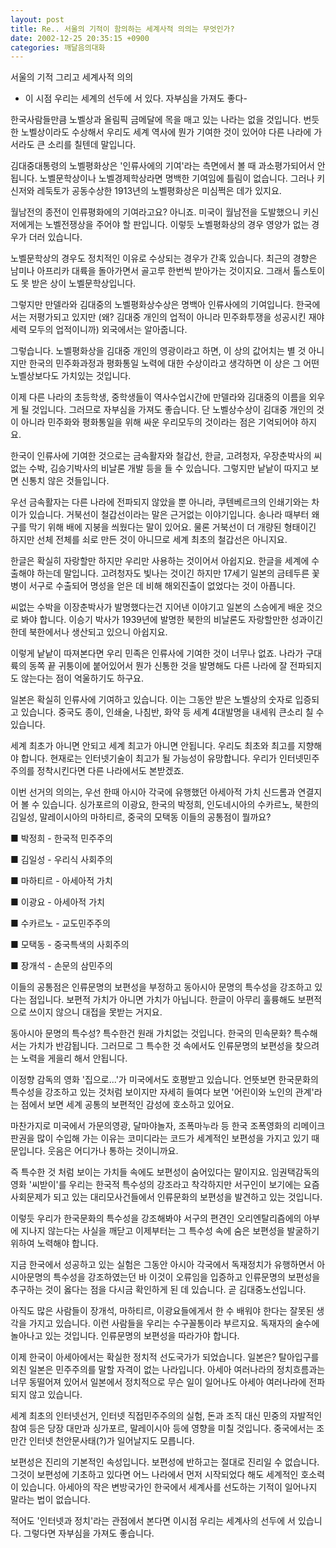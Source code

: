 ```yaml
---
layout: post
title: Re.. 서울의 기적이 함의하는 세계사적 의의는 무엇인가?
date: 2002-12-25 20:35:15 +0900
categories: 깨달음의대화
---
```

서울의 기적 그리고 세계사적 의의
  

  
- 이 시점 우리는 세계의 선두에 서 있다. 자부심을 가져도 좋다-
  
한국사람들만큼 노벨상과 올림픽 금메달에 목을 매고 있는 나라는 없을 것입니다. 번듯한 노벨상이라도 수상해서 우리도 세계 역사에 뭔가 기여한 것이 있어야 다른 나라에 가서라도 큰 소리를 칠텐데 말입니다.
  

  
김대중대통령의 노벨평화상은 '인류사에의 기여'라는 측면에서 볼 때 과소평가되어서 안됩니다. 노벨문학상이나 노벨경제학상라면 명백한 기여임에 틀림이 없습니다. 그러나 키신저와 레둑토가 공동수상한 1913년의 노벨평화상은 미심쩍은 데가 있지요.
  

  
월남전의 종전이 인류평화에의 기여라고요? 아니죠. 미국이 월남전을 도발했으니 키신저에게는 노벨전쟁상을 주어야 할 판입니다. 이렇듯 노벨평화상의 경우 영양가 없는 경우가 더러 있습니다.
  

  
노벨문학상의 경우도 정치적인 이유로 수상되는 경우가 간혹 있습니다. 최근의 경향은 남미나 아프리카 대륙을 돌아가면서 골고루 한번씩 받아가는 것이지요. 그래서 톨스토이도 못 받은 상이 노벨문학상입니다.
  

  
그렇지만 만델라와 김대중의 노벨평화상수상은 명백아 인류사에의 기여입니다. 한국에서는 저평가되고 있지만 (왜? 김대중 개인의 업적이 아니라 민주화투쟁을 성공시킨 재야세력 모두의 업적이니까) 외국에서는 알아줍니다.
  

  
그렇습니다. 노벨평화상을 김대중 개인의 영광이라고 하면, 이 상의 값어치는 별 것 아니지만 한국의 민주화과정과 평화통일 노력에 대한 수상이라고 생각하면 이 상은 그 어떤 노벨상보다도 가치있는 것입니다.
  

  
이제 다른 나라의 초등학생, 중학생들이 역사수업시간에 만델라와 김대중의 이름을 외우게 될 것입니다. 그러므로 자부심을 가져도 좋습니다. 단 노벨상수상이 김대중 개인의 것이 아니라 민주화와 평화통일을 위해 싸운 우리모두의 것이라는 점은 기억되어야 하지요.
  

  
한국이 인류사에 기여한 것으로는 금속활자와 철갑선, 한글, 고려청자, 우장춘박사의 씨없는 수박, 김승기박사의 비날론 개발 등을 들 수 있습니다. 그렇지만 낱낱이 따지고 보면 신통치 않은 것들입니다.
  

  
우선 금속활자는 다른 나라에 전파되지 않았을 뿐 아니라, 쿠텐베르크의 인쇄기와는 차이가 있습니다. 거북선이 철갑선이라는 말은 근거없는 이야기입니다. 송나라 때부터 왜구를 막기 위해 배에 지붕을 씌웠다는 말이 있어요. 물론 거북선이 더 개량된 형태이긴 하지만 선체 전체를 쇠로 만든 것이 아니므로 세계 최초의 철갑선은 아니지요.
  

  
한글은 확실히 자랑할만 하지만 우리만 사용하는 것이어서 아쉽지요. 한글을 세계에 수출해야 하는데 말입니다. 고려청자도 빛나는 것이긴 하지만 17세기 일본의 금테두른 꽃병이 서구로 수출되어 명성을 얻은 데 비해 해외진출이 없었다는 것이 아픕니다.
  

  
씨없는 수박을 이장춘박사가 발명했다는건 지어낸 이야기고 일본의 스승에게 배운 것으로 봐야 합니다. 이승기 박사가 1939년에 발명한 북한의 비날론도 자랑할만한 성과이긴 한데 북한에서나 생산되고 있으니 아쉽지요.
  

  
이렇게 낱낱이 따져본다면 우리 민족은 인류사에 기여한 것이 너무나 없죠. 나라가 구대륙의 동쪽 끝 귀퉁이에 붙어있어서 뭔가 신통한 것을 발명해도 다른 나라에 잘 전파되지도 않는다는 점이 억울하기도 하구요.
  

  
일본은 확실히 인류사에 기여하고 있습니다. 이는 그동안 받은 노벨상의 숫자로 입증되고 있습니다. 중국도 종이, 인쇄술, 나침반, 화약 등 세계 4대발명을 내세워 큰소리 칠 수 있습니다.
  

  
세계 최초가 아니면 안되고 세계 최고가 아니면 안됩니다. 우리도 최초와 최고를 지향해야 합니다. 현재로는 인터넷기술이 최고가 될 가능성이 유망합니다. 우리가 인터넷민주주의를 정착시킨다면 다른 나라에서도 본받겠죠.
  

  
이번 선거의 의의는, 우선 한때 아시아 각국에 유행했던 아세아적 가치 신드롬과 연결지어 볼 수 있습니다. 싱가포르의 이광요, 한국의 박정희, 인도네시아의 수카르노, 북한의 김일성, 말레이시아의 마하티르, 중국의 모택동 이들의 공통점이 뭘까요?
  

  
■ 박정희 - 한국적 민주주의
  
■ 김일성 - 우리식 사회주의
  
■ 마하티르 - 아세아적 가치
  
■ 이광요 - 아세아적 가치
  
■ 수카르노 - 교도민주주의
  
■ 모택동 - 중국특색의 사회주의
  
■ 장개석 - 손문의 삼민주의
  

  
이들의 공통점은 인류문명의 보편성을 부정하고 동아시아 문명의 특수성을 강조하고 있다는 점입니다. 보편적 가치가 아니면 가치가 아닙니다. 한글이 아무리 훌륭해도 보편적으로 쓰이지 않으니 대접을 못받는 거지요.
  

  
동아시아 문명의 특수성? 특수한건 원래 가치없는 것입니다. 한국의 민속문화? 특수해서는 가치가 반감됩니다. 그러므로 그 특수한 것 속에서도 인류문명의 보편성을 찾으려는 노력을 게을리 해서 안됩니다.
  

  
이정향 감독의 영화 '집으로...'가 미국에서도 호평받고 있습니다. 언뜻보면 한국문화의 특수성을 강조하고 있는 것처럼 보이지만 자세히 들여다 보면 '어린이와 노인의 관계'라는 점에서 보면 세계 공통의 보편적인 감성에 호소하고 있어요.
  

  
마찬가지로 미국에서 가문의영광, 달마야놀자, 조폭마누라 등 한국 조폭영화의 리메이크 판권을 많이 수입해 가는 이유는 코미디라는 코드가 세계적인 보편성을 가지고 있기 때문입니다. 웃음은 어디가나 통하는 것이니까요.
  

  
즉 특수한 것 처럼 보이는 가치들 속에도 보편성이 숨어있다는 말이지요. 임권택감독의 영화 '씨받이'를 우리는 한국적 특수성의 강조라고 착각하지만 서구인이 보기에는 요즘 사회문제가 되고 있는 대리모사건들에서 인류문화의 보편성을 발견하고 있는 것입니다.
  

  
이렇듯 우리가 한국문화의 특수성을 강조해봐야 서구의 편견인 오리엔탈리즘에의 아부에 지나지 않는다는 사실을 깨닫고 이제부터는 그 특수성 속에 숨은 보편성을 발굴하기 위하여 노력해야 합니다.
  

  
지금 한국에서 성공하고 있는 실험은 그동안 아시아 각국에서 독재정치가 유행하면서 아시아문명의 특수성을 강조하였는던 바 이것이 오류임을 입증하고 인류문명의 보편성을 추구하는 것이 옳다는 점을 다시금 확인하게 된 데 있습니다. 곧 김대중노선입니다.
  

  
아직도 많은 사람들이 장개석, 마하티르, 이광요들에게서 한 수 배워야 한다는 잘못된 생각을 가지고 있습니다. 이런 사람들을 우리는 수구꼴통이라 부르지요. 독재자의 술수에 놀아나고 있는 것입니다. 인류문명의 보편성을 따라가야 합니다.
  

  
이제 한국이 아세아에서는 확실한 정치적 선도국가가 되었습니다. 일본은? 탈아입구를 외친 일본은 민주주의를 말할 자격이 없는 나라입니다. 아세아 여러나라의 정치흐름과는 너무 동떨어져 있어서 일본에서 정치적으로 무슨 일이 일어나도 아세아 여러나라에 전파되지 않고 있습니다.
  

  
세계 최초의 인터넷선거, 인터넷 직접민주주의의 실험, 돈과 조직 대신 민중의 자발적인 참여 등은 당장 대만과 싱가포르, 말레이시아 등에 영향을 미칠 것입니다. 중국에서는 조만간 인터넷 천안문사태(?)가 일어날지도 모릅니다.
  

  
보편성은 진리의 기본적인 속성입니다. 보편성에 반하고는 절대로 진리일 수 없습니다. 그것이 보편성에 기초하고 있다면 어느 나라에서 먼저 시작되었다 해도 세계적인 호소력이 있습니다. 아세아의 작은 변방국가인 한국에서 세계사를 선도하는 기적이 일어나지 말라는 법이 없습니다.
  

  
적어도 '인터넷과 정치'라는 관점에서 본다면 이시점 우리는 세계사의 선두에 서 있습니다. 그렇다면 자부심을 가져도 좋습니다.